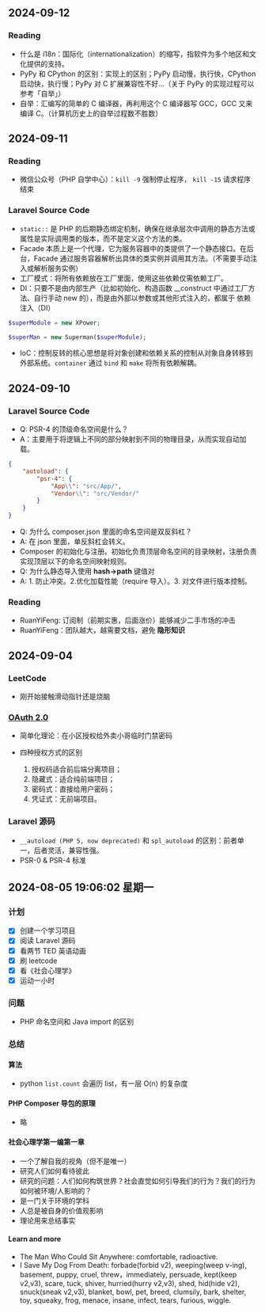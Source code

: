 ## 2024-09-12

### Reading

- 什么是 i18n：国际化（internationalization）的缩写，指软件为多个地区和文化提供的支持。
- PyPy 和 CPython 的区别：实现上的区别；PyPy 启动慢，执行快，CPython 启动快，执行慢；PyPy 对 C 扩展兼容性不好...（关于 PyPy 的实现过程可以参考「自举」）
- 自举：汇编写的简单的 C 编译器，再利用这个 C 编译器写 GCC，GCC 又来编译 C。（计算机历史上的自举过程数不胜数）

## 2024-09-11

### Reading

- 微信公众号（PHP 自学中心）：`kill -9` 强制停止程序， `kill -15` 请求程序结束

### Laravel Source Code

- `static::` 是 PHP 的后期静态绑定机制，确保在继承层次中调用的静态方法或属性是实际调用类的版本，而不是定义这个方法的类。
- Facade 本质上是一个代理，它为服务容器中的类提供了一个静态接口。在后台，Facade 通过服务容器解析出具体的类实例并调用其方法。（不需要手动注入或解析服务实例）
- 工厂模式：将所有依赖放在工厂里面，使用这些依赖仅需依赖工厂。
- DI：只要不是由内部生产（比如初始化、构造函数 __construct 中通过工厂方法、自行手动 new 的），而是由外部以参数或其他形式注入的，都属于 依赖注入（DI）

```php
$superModule = new XPower;

$superMan = new Superman($superModule);
```

- IoC：控制反转的核心思想是将对象创建和依赖关系的控制从对象自身转移到外部系统。`container` 通过 `bind` 和 `make` 将所有依赖解耦。

## 2024-09-10

### Laravel Source Code

- Q: PSR-4 的顶级命名空间是什么？
- A：主要用于将逻辑上不同的部分映射到不同的物理目录，从而实现自动加载。

```json
{
    "autoload": {
        "psr-4": {
            "App\\": "src/App/",
            "Vendor\\": "src/Vendor/"
        }
    }
}
```
- Q: 为什么 composer.json 里面的命名空间是双反斜杠？
- A: 在 json 里面，单反斜杠会转义。
- Composer 的初始化与注册。初始化负责顶层命名空间的目录映射，注册负责实现顶层以下的命名空间映射规则。
- Q: 为什么静态导入使用 **hash->path** 键值对
- A: 1. 防止冲突。2.优化加载性能（require 导入）。3. 对文件进行版本控制。

### Reading

- RuanYiFeng: 订阅制（前期实惠，后面涨价）能够减少二手市场的冲击
- RuanYiFeng：团队越大，越需要文档，避免 **隐形知识**

## 2024-09-04

### LeetCode

- 刚开始接触滑动指针还是烧脑

### [OAuth 2.0](https://www.ruanyifeng.com/blog/2014/05/oauth_2_0.html)

- 简单化理论：在小区授权给外卖小哥临时门禁密码

- 四种授权方式的区别
	1. 授权码适合前后端分离项目；
	2. 隐藏式：适合纯前端项目；
	3. 密码式：直接给用户密码；
	4. 凭证式：无前端项目。

### Laravel 源码

- `__autoload (PHP 5, now deprecated)` 和 `spl_autoload` 的区别：前者单一，后者灵活，兼容性强。
- PSR-0 & PSR-4 标准


## 2024-08-05 19:06:02 星期一

### 计划

- [x] 创建一个学习项目
- [x] 阅读 Laravel 源码
- [x] 看两节 TED 英语动画
- [x] 刷 leetcode
- [x] 看《社会心理学》
- [x] 运动一小时

### 问题

- PHP 命名空间和 Java import 的区别

### 总结

#### 算法

- python `list.count` 会遍历 list，有一层 O(n) 的复杂度

#### PHP Composer 导包的原理

- 略

#### 社会心理学第一编第一章

- 一个了解自我的视角（但不是唯一）
- 研究人们如何看待彼此
- 研究的问题：人们如何构筑世界？社会直觉如何引导我们的行为？我们的行为如何被环境/人影响的？
- 是一门关于环境的学科
- 人总是被自身的价值观影响
- 理论用来总结事实

#### Learn and more

-  The Man Who Could Sit Anywhere: comfortable, radioactive.
- I Save My Dog From Death: forbade(forbid v2), weeping(weep v-ing), basement, puppy, cruel, threw，immediately, persuade, kept(keep v2,v3), scare, tuck, shiver, hurried(hurry v2,v3), shed, hid(hide v2), snuck(sneak v2,v3), blanket, bowl, pet, breed, clumsily, bark, shelter, toy, squeaky, frog, menace, insane, infect, tears, furious, wiggle.